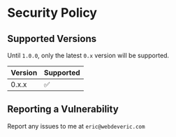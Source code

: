 # Security Policy

## Supported Versions

Until `1.0.0`, only the latest `0.x` version will be supported.

| Version | Supported          |
| ------- | ------------------ |
| 0.x.x   | :white_check_mark: |

## Reporting a Vulnerability

Report any issues to me at `eric@webdeveric.com`
